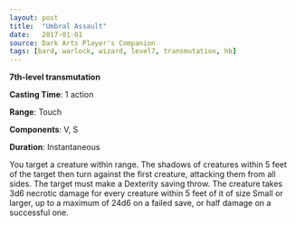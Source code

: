 ```yaml
---
layout: post
title:  "Umbral Assault"
date:   2017-01-01
source: Dark Arts Player's Companion
tags: [bard, warlock, wizard, level7, transmutation, hb]
---
```


**7th-level transmutation**

**Casting Time**: 1 action

**Range**: Touch

**Components**: V, S

**Duration**: Instantaneous

You target a creature within range. The shadows of creatures within 5 feet of the target then turn against the first creature, attacking them from all sides. The target must make a Dexterity saving throw. The creature takes 3d6 necrotic damage for every creature within 5 feet of it of size Small or larger, up to a maximum of 24d6 on a failed save, or half damage on a successful one.
